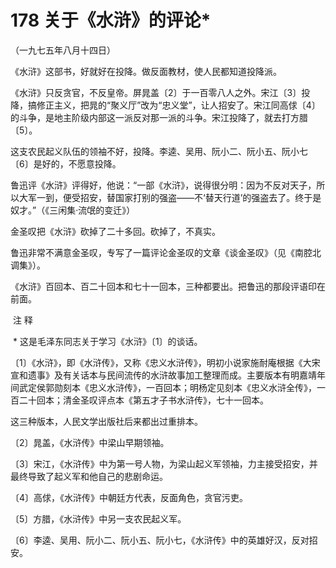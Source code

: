 # 178 关于《水浒》的评论*

（一九七五年八月十四日）

《水浒》这部书，好就好在投降。做反面教材，使人民都知道投降派。

《水浒》只反贪官，不反皇帝。屏晁盖〔2〕于一百零八人之外。宋江〔3〕投降，搞修正主义，把晁的“聚义厅”改为“忠义堂”，让人招安了。宋江同高俅〔4〕的斗争，是地主阶级内部这一派反对那一派的斗争。宋江投降了，就去打方腊〔5〕。

这支农民起义队伍的领袖不好，投降。李逵、吴用、阮小二、阮小五、阮小七〔6〕是好的，不愿意投降。

鲁迅评《水浒》评得好，他说：“一部《水浒》，说得很分明：因为不反对天子，所以大军一到，便受招安，替国家打别的强盗——不‘替天行道’的强盗去了。终于是奴才。”（《三闲集·流氓的变迁》）

金圣叹把《水浒》砍掉了二十多回。砍掉了，不真实。

鲁迅非常不满意金圣叹，专写了一篇评论金圣叹的文章《谈金圣叹》（见《南腔北调集》）。

《水浒》百回本、百二十回本和七十一回本，三种都要出。把鲁迅的那段评语印在前面。

 注 释

 * 这是毛泽东同志关于学习《水浒》〔1〕的谈话。

〔1〕《水浒》，即《水浒传》，又称《忠义水浒传》，明初小说家施耐庵根据《大宋宣和遗事》及有关话本与民间流传的水浒故事加工整理而成。主要版本有明嘉靖年间武定侯郭勋刻本《忠义水浒传》，一百回本；明杨定见刻本《忠义水浒全传》，一百二十回本；清金圣叹评点本《第五才子书水浒传》，七十一回本。

这三种版本，人民文学出版社后来都出过重排本。

〔2〕晁盖，《水浒传》中梁山早期领袖。

〔3〕宋江，《水浒传》中为第一号人物，为梁山起义军领袖，力主接受招安，并最终导致了起义军和他自己的悲剧命运。

〔4〕高俅，《水浒传》中朝廷方代表，反面角色，贪官污吏。

〔5〕方腊，《水浒传》中另一支农民起义军。

〔6〕李逵、吴用、阮小二、阮小五、阮小七，《水浒传》中的英雄好汉，反对招安。